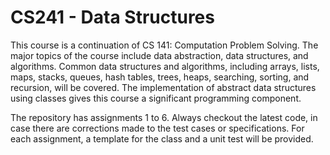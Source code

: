 CS241 - Data Structures
=====

This course is a continuation of CS 141: Computation Problem Solving. The major topics of the course
include data abstraction, data structures, and algorithms. Common data structures and algorithms, including
arrays, lists, maps, stacks, queues, hash tables, trees, heaps, searching, sorting, and recursion, will be
covered. The implementation of abstract data structures using classes gives this course a significant
programming component.

The repository has assignments 1 to 6. Always checkout the latest code, in case there are corrections made to the test cases or specifications. For each assignment, a template for the class and a unit test will be provided.

